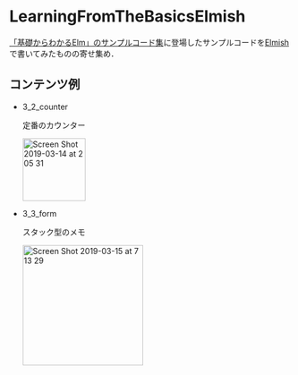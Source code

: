 # LearningFromTheBasicsElmish

[「基礎からわかるElm」のサンプルコード集](https://github.com/jinjor/elm-book)に登場したサンプルコードを[Elmish](https://elmish.github.io/)で書いてみたものの寄せ集め．

## コンテンツ例

- 3_2_counter

    定番のカウンター

    <img width="112" alt="Screen Shot 2019-03-14 at 2 05 31" src="https://user-images.githubusercontent.com/15827817/54299446-41d50500-45fe-11e9-8128-cb5ea00dd01a.png">

- 3_3_form

    スタック型のメモ

    <img width="215" alt="Screen Shot 2019-03-15 at 7 13 29" src="https://user-images.githubusercontent.com/15827817/54395039-f9970f00-46f1-11e9-8917-fe1add850559.png">
